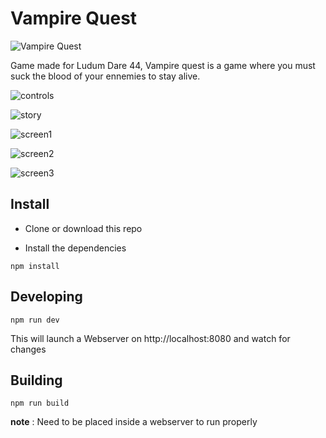 # Vampire Quest
![Vampire Quest](https://i.imgur.com/suzY3YG.png)

Game made for Ludum Dare 44, Vampire quest is a game where you must suck the blood of your ennemies to stay alive.


![controls](https://i.imgur.com/MZqcWLQ.png)

![story](https://i.imgur.com/22OpXDS.png)

![screen1](https://i.imgur.com/ZvuICuk.png)

![screen2](https://i.imgur.com/kglSUxp.png)

![screen3](https://i.imgur.com/QtnIFI5.png)


## Install

- Clone or download this repo

- Install the dependencies

```
npm install
```

## Developing

```
npm run dev
```

This will launch a Webserver on http://localhost:8080 and watch for changes

## Building
```
npm run build
```

**note** : Need to be placed inside a webserver to run properly

